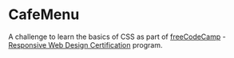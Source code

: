 # CafeMenu
A challenge to learn the basics of CSS as part of <a href="https://www.freecodecamp.org/">freeCodeCamp</a> - <a href="https://www.freecodecamp.org/learn/2022/responsive-web-design/">Responsive Web Design Certification</a> program.
